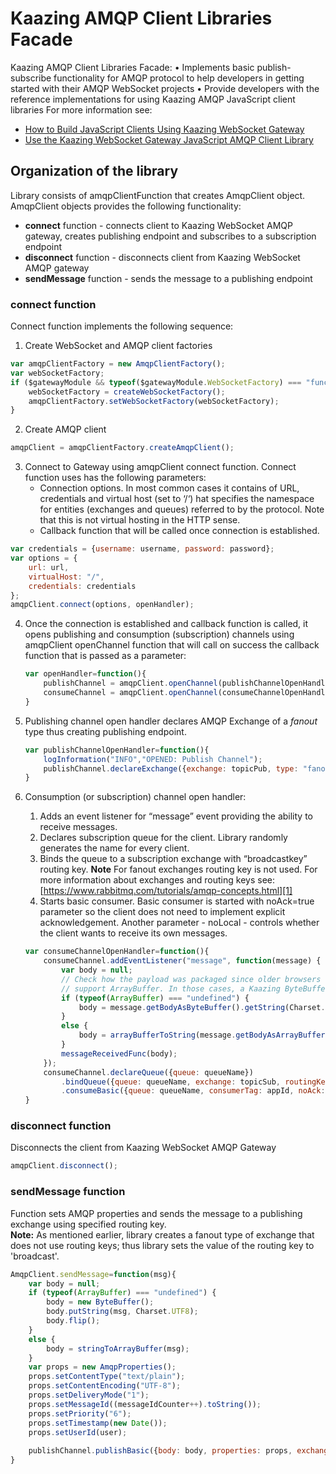 # Kaazing AMQP Client Libraries Facade
Kaazing AMQP Client Libraries Facade:
• Implements basic publish-subscribe functionality for AMQP protocol to help developers in getting started with their AMQP WebSocket projects 
• Provide developers with the reference implementations for using Kaazing AMQP JavaScript client libraries
For more information see:
- [How to Build JavaScript Clients Using Kaazing  WebSocket Gateway][2]
- [Use the Kaazing WebSocket Gateway JavaScript AMQP Client Library][3]

## Organization of the library
Library consists of amqpClientFunction that creates AmqpClient object. AmqpClient objects provides the following functionality:
- **connect** function - connects client to Kaazing WebSocket AMQP gateway, creates publishing endpoint and subscribes to a subscription endpoint
- **disconnect** function - disconnects client from Kaazing WebSocket AMQP gateway
- **sendMessage** function - sends the message to a publishing endpoint

### **connect** function
Connect function implements the following sequence:
1. Create WebSocket and AMQP client factories

```javascript
var amqpClientFactory = new AmqpClientFactory();  
var webSocketFactory;  
if ($gatewayModule && typeof($gatewayModule.WebSocketFactory) === "function") {  
    webSocketFactory = createWebSocketFactory();  
    amqpClientFactory.setWebSocketFactory(webSocketFactory);  
}
```


2. Create AMQP client
```javascript
amqpClient = amqpClientFactory.createAmqpClient();
```

3. Connect to Gateway using amqpClient connect function. Connect function uses has the following parameters:
	- Connection options. In most common cases it contains of URL, credentials and virtual host (set to ‘/‘) hat specifies the namespace for entities (exchanges and queues) referred to by the protocol. Note that this is not virtual hosting in the HTTP sense.
	- Callback function that will be called once connection is established. 

```javascript
var credentials = {username: username, password: password};  
var options = {  
    url: url,  
    virtualHost: "/",  
    credentials: credentials  
};  
amqpClient.connect(options, openHandler);
```
4. Once the connection is established and callback function is called, it opens publishing and consumption (subscription) channels using amqpClient openChannel function that will call on success the callback function that is passed as a parameter:  
	```javascript
	var openHandler=function(){  
	    publishChannel = amqpClient.openChannel(publishChannelOpenHandler);  
	    consumeChannel = amqpClient.openChannel(consumeChannelOpenHandler);  
	}
	```
5. Publishing channel open handler declares AMQP Exchange of a _fanout_ type thus creating publishing endpoint.
	```javascript
	var publishChannelOpenHandler=function(){  
	    logInformation("INFO","OPENED: Publish Channel");  
		publishChannel.declareExchange({exchange: topicPub, type: "fanout"});  
	}
	```
6. Consumption (or subscription) channel open handler:
	1.  Adds an event listener for “message” event providing the ability to receive messages. 
	2. Declares subscription queue for the client. Library randomly generates the name for every client.
	3. Binds the queue to a subscription exchange with “broadcastkey” routing key. 
		**Note** For fanout exchanges routing key is not used. For more information about exchanges and routing keys see: [https://www.rabbitmq.com/tutorials/amqp-concepts.html][1] 
	4. Starts basic consumer. Basic consumer is started with noAck=true parameter so the client does not need to implement explicit acknowledgement. Another parameter - noLocal - controls whether the client wants to receive its own messages.
	
	```javascript
	var consumeChannelOpenHandler=function(){  
	    consumeChannel.addEventListener("message", function(message) {  
	        var body = null;  
		    // Check how the payload was packaged since older browsers like IE7 don't  
		    // support ArrayBuffer. In those cases, a Kaazing ByteBuffer was used instead.  
		    if (typeof(ArrayBuffer) === "undefined") {  
		        body = message.getBodyAsByteBuffer().getString(Charset.UTF8);  
		    }  
		    else {  
		        body = arrayBufferToString(message.getBodyAsArrayBuffer())  
		    }  
		    messageReceivedFunc(body);  
		});  
		consumeChannel.declareQueue({queue: queueName})  
		    .bindQueue({queue: queueName, exchange: topicSub, routingKey: routingKey })  
		    .consumeBasic({queue: queueName, consumerTag: appId, noAck: true, noLocal:noLocalFlag });  
	}
	```
		
### **disconnect** function
Disconnects the client from Kaazing WebSocket AMQP Gateway
```javascript
amqpClient.disconnect();
```

### **sendMessage** function	
Function sets AMQP properties and sends the message to a publishing exchange using specified routing key.   
**Note:** As mentioned earlier, library creates a fanout type of exchange that does not use routing keys; thus library sets the value of the routing key to 'broadcast'.
```javascript
AmqpClient.sendMessage=function(msg){  
    var body = null;  
    if (typeof(ArrayBuffer) === "undefined") {  
        body = new ByteBuffer();  
        body.putString(msg, Charset.UTF8);  
        body.flip();  
    }  
    else {  
        body = stringToArrayBuffer(msg);  
    }  
    var props = new AmqpProperties();  
    props.setContentType("text/plain");  
    props.setContentEncoding("UTF-8");  
    props.setDeliveryMode("1");  
    props.setMessageId((messageIdCounter++).toString());  
    props.setPriority("6");  
    props.setTimestamp(new Date());  
    props.setUserId(user);  
  
    publishChannel.publishBasic({body: body, properties: props, exchange: topicPub, routingKey: routingKey});  
}
```

[1]:	https://www.rabbitmq.com/tutorials/amqp-concepts.html
[2]:	http://developer.kaazing.com/documentation/amqp/4.0/dev-js/o_dev_js.html#keglibs
[3]:	http://developer.kaazing.com/documentation/amqp/4.0/dev-js/p_dev_js_client.html